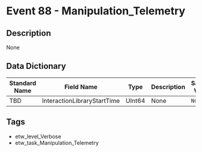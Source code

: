 # Event 88 - Manipulation_Telemetry

## Description
None

## Data Dictionary
|Standard Name|Field Name|Type|Description|Sample Value|
|---|---|---|---|---|
|TBD|InteractionLibraryStartTime|UInt64|None|`None`|

## Tags
* etw_level_Verbose
* etw_task_Manipulation_Telemetry